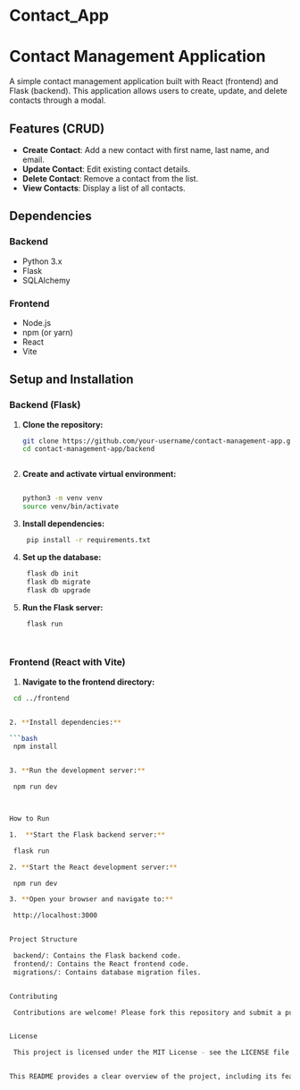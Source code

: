﻿# Contact_App


# Contact Management Application

A simple contact management application built with React (frontend) and Flask (backend). This application allows users to create, update, and delete contacts through a modal.

## Features (CRUD)

- **Create Contact**: Add a new contact with first name, last name, and email.
- **Update Contact**: Edit existing contact details.
- **Delete Contact**: Remove a contact from the list.
- **View Contacts**: Display a list of all contacts.

## Dependencies

### Backend

- Python 3.x
- Flask
- SQLAlchemy

### Frontend

- Node.js
- npm (or yarn)
- React
- Vite

## Setup and Installation



### Backend (Flask)

1. **Clone the repository:**
   ```bash
   git clone https://github.com/your-username/contact-management-app.git
   cd contact-management-app/backend



2. **Create and activate virtual environment:**

    ```bash

    python3 -m venv venv
    source venv/bin/activate


3. **Install dependencies:**

   ```bash
    pip install -r requirements.txt


4. **Set up the database:**

   ```bash
    flask db init
    flask db migrate
    flask db upgrade

5. **Run the Flask server:**

   ```bash
    flask run




### Frontend (React with Vite)

1.  **Navigate to the frontend directory:**

   ```bash
    cd ../frontend


2. **Install dependencies:**

   ```bash
    npm install


3. **Run the development server:**

    npm run dev



How to Run

1.  **Start the Flask backend server:**

    flask run

2. **Start the React development server:**

    npm run dev

3. **Open your browser and navigate to:**

    http://localhost:3000


Project Structure

    backend/: Contains the Flask backend code.
    frontend/: Contains the React frontend code.
    migrations/: Contains database migration files.


Contributing

    Contributions are welcome! Please fork this repository and submit a pull request for any features, bug fixes, or enhancements.


License

    This project is licensed under the MIT License - see the LICENSE file for details.


This README provides a clear overview of the project, including its features, dependencies, setup instructions, and how to run both the frontend and backend components.

